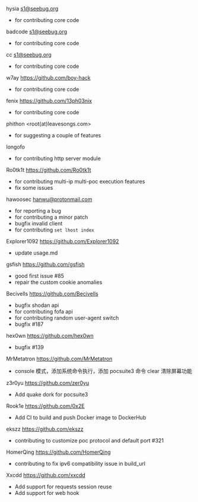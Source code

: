 hysia <s1@seebug.org>
* for contributing core code

badcode <s1@seebug.org>
* for contributing core code

cc <s1@seebug.org>
* for contributing core code

w7ay <https://github.com/boy-hack>
* for contributing core code

fenix <https://github.com/13ph03nix>
* for contributing core code

phithon <root(at)leavesongs.com>
* for suggesting a couple of features

longofo
* for contributing http server module

Ro0tk1t <https://github.com/Ro0tk1t>
* for contributing multi-ip multi-poc execution features
* fix some issues

hawoosec <hanwu@protonmail.com>
* for reporting a bug
* for contributing a minor patch
* bugfix invalid client
* for contributing `set lhost index`

Explorer1092 <https://github.com/Explorer1092>
* update usage.md

gsfish <https://github.com/gsfish>
* good first issue #85
* repair the custom cookie anomalies

Becivells <https://github.com/Becivells>
* bugfix shodan api
* for contributing fofa api
* for contributing random user-agent switch
* bugfix #187

hex0wn <https://github.com/hex0wn>
* bugfix #139

MrMetatron <https://github.com/MrMetatron>
* console 模式，添加系统命令执行，添加 pocsuite3 命令 clear 清除屏幕功能

z3r0yu <https://github.com/zer0yu>
* Add quake dork for pocsuite3

Rook1e <https://github.com/0x2E>
* Add CI to build and push Docker image to DockerHub

ekszz <https://github.com/ekszz>
* contributing to customize poc protocol and default port #321

HomerQing <https://github.com/HomerQing>
* contributing to fix ipv6 compatibility issue in build_url

Xxcdd <https://github.com/xxcdd>
* Add support for requests session reuse
* Add support for web hook
